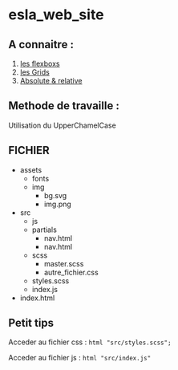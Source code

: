 # esla_web_site

## A connaitre :
1. [les flexboxs](https://flexboxfroggy.com/#fr)
2. [les Grids](https://cssgridgarden.com/#fr)
3. [Absolute & relative](https://developer.mozilla.org/fr/docs/Web/CSS/position)

## Methode de travaille :
  Utilisation du UpperChamelCase

## FICHIER

- assets
  - fonts
  - img
    - bg.svg
    - img.png
- src
  - js
  - partials
    - nav.html
    - nav.html
  - scss
    - master.scss
    - autre_fichier.css
  - styles.scss
  - index.js
- index.html


## Petit tips
  Acceder au fichier css :
    ```html
      "src/styles.scss";
    ```

  Acceder au fichier js :
    ```html
      "src/index.js"
    ```
